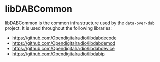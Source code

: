 libDABCommon
============

libDABCommon is the common infrastructure used by the `data-over-dab` project.
It is used throughout the following libraries:

- https://github.com/Opendigitalradio/libdabdecode
- https://github.com/Opendigitalradio/libdabdemod
- https://github.com/Opendigitalradio/libdabdevice
- https://github.com/Opendigitalradio/libdabip
